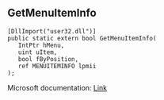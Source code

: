 ## GetMenuItemInfo

```
[DllImport("user32.dll")]
public static extern bool GetMenuItemInfo(
   IntPtr hMenu,
   uint uItem,
   bool fByPosition,
   ref MENUITEMINFO lpmii
);
```

Microsoft documentation: [Link](https://learn.microsoft.com/en-us/windows/win32/api/winuser/nf-winuser-getmenuiteminfoa)
